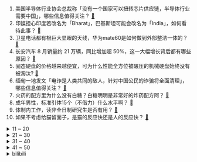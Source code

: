 1. 美国半导体行业协会总裁称「没有一个国家可以扭转芯片供应链，半导体行业需要中国」，哪些信息值得关注？ [:link:](https://www.zhihu.com/question/620907996)
2. 印媒担心印度若改名为「Bharat」，巴基斯坦可能会改名为「India」，如何看待此事？ [:link:](https://www.zhihu.com/question/620888066)
3. 卫星电话都有根巨大显眼的天线，华为mate60是如何做到外部整洁一体的？ [:link:](https://www.zhihu.com/question/620508884)
4. 长安汽车 8 月销量约 21 万辆，同比增加超 50%，这一大幅增长背后都有哪些原因？ [:link:](https://www.zhihu.com/question/620572706)
5. 固态硬盘的价格越来越便宜，可为什么性能全方位被碾压的机械硬盘始终没有被淘汰? [:link:](https://www.zhihu.com/question/619767984)
6. 缅甸一地发文「电诈是人类共同的敌人，针对中国公民的诈骗将全面清理」，哪些信息值得关注？ [:link:](https://www.zhihu.com/question/620790251)
7. 火药的配方里为什么没有白糖？白糖明明是非常好的炸药配方阿？ [:link:](https://www.zhihu.com/question/619969143)
8. 成年男性，标准引体15个（不借力）什么水平啊？ [:link:](https://www.zhihu.com/question/620626654)
9. 体制内工作，读非全日制研究生是否有用？ [:link:](https://www.zhihu.com/question/347297422)
10. 如果不考虑给猫留面子，是猫的反应快还是人的反应快？ [:link:](https://www.zhihu.com/question/619979836)
<details>
<summary>11 ~ 20</summary>

11. 目前研0，和导师约时间讨论问题，他回答“下午”，我问他具体几点没回复，一下午都没声，我要再去问他吗？ [:link:](https://www.zhihu.com/question/615430864)
12. 美方正式宣布「向乌提供贫铀弹」，俄方回应「会让子孙后代付出沉重代价」，贫铀弹有多可怕？ [:link:](https://www.zhihu.com/question/620931748)
13. 《三国杀》里有哪些技能描述简单但是强度较高的武将? [:link:](https://www.zhihu.com/question/541086110)
14. 关于「白露」节气的诗词或文案，你能想到哪些？ [:link:](https://www.zhihu.com/question/620614311)
15. 哈里斯称「若拜登真因年龄问题无法执政，已做好接班准备」，如何解读？美国「老人政治」现象的原因有哪些？ [:link:](https://www.zhihu.com/question/620945237)
16. 哪个电子产品是你心中的“科技之光”？ [:link:](https://www.zhihu.com/question/620012424)
17. 为什么大部分骑自行车的人在身后有汽车时都不靠边，不紧不慢地继续骑？ [:link:](https://www.zhihu.com/question/348195449)
18. 苹果出新手机时为什么从来不跑分？ [:link:](https://www.zhihu.com/question/618919825)
19. 公安机关成功打掉缅北电信网络诈骗窝点 11 个，抓获犯罪嫌疑人 269 名，还有哪些信息值得关注？ [:link:](https://www.zhihu.com/question/620603263)
20. 天津幸福指数真的很高吗？ [:link:](https://www.zhihu.com/question/620764327)
</details>
<details>
<summary>21 ~ 30</summary>

21. 北京公积金贷款仍执行「认房认贷」政策，哪些信息值得关注？ [:link:](https://www.zhihu.com/question/620944398)
22. 挪威两大城市出现负电价，居民免费用电甚至还倒赚钱，如何看待此事？为何会出现这一情况？ [:link:](https://www.zhihu.com/question/620736749)
23. 受「海葵」影响，深圳多区出现暴雨，个别地铁站点停止服务，目前情况如何？需要注意哪些防汛问题？ [:link:](https://www.zhihu.com/question/621005690)
24. 空降领导，被团队成员抱团孤立怎么办？ [:link:](https://www.zhihu.com/question/611685875)
25. 为了钓鱼，中年男人有多疯狂？为什么男人如此热爱钓鱼？ [:link:](https://www.zhihu.com/question/595784372)
26. 网络主播或要持分上岗，抖音新规要求低分主播不能获得打赏，如何看待分级管理举措？将带来哪些变化？ [:link:](https://www.zhihu.com/question/620905607)
27. 胡润首次发布中国能源民营企业 100 强，宁德时代登顶，比亚迪、理想汽车分列二、三，哪些信息值得关注？ [:link:](https://www.zhihu.com/question/620912083)
28. 好奇现在LOL的比赛大家都说是中野的游戏，那为什么辅助要去辅助一个对比赛起不到决定性作用的AD位呢？ [:link:](https://www.zhihu.com/question/620716785)
29. 诺兰电影为什么经常围绕科技展开？ [:link:](https://www.zhihu.com/question/619674923)
30. 银行利率密集下调，现在存钱合适吗，还有哪些性价比不错的资产？ [:link:](https://www.zhihu.com/question/620819275)
</details>
<details>
<summary>31 ~ 40</summary>

31. 如果为咖啡设计一个高端局，还有哪些产品可以和咖啡组 CP？ [:link:](https://www.zhihu.com/question/620488722)
32. 如何评价《博德之门3》？你还有耐心把它玩完吗？ [:link:](https://www.zhihu.com/question/328637188)
33. 如何锻炼出强悍的分析能力？ [:link:](https://www.zhihu.com/question/29035318)
34. 中国女性肥胖率为 9.4%，这透露了哪些信息？肥胖率都和哪些因素有关？ [:link:](https://www.zhihu.com/question/620493977)
35. 你会喜欢办事效率高，但态度上是「讨坏型人格」的同事/下属吗？ [:link:](https://www.zhihu.com/question/620997567)
36. 哪些身体乳只润不腻，能够轻松应对换季干燥？ [:link:](https://www.zhihu.com/question/620630849)
37. 经常心情不开心该怎么办? [:link:](https://www.zhihu.com/question/619743925)
38. 开学季，大学新生该选择笔记本电脑还是平板电脑？有没有必要两个都买? [:link:](https://www.zhihu.com/question/620663798)
39. 有哪些你很久前就在用，如今依然这么好用的经典护肤品？ [:link:](https://www.zhihu.com/question/620630821)
40. 小孩读小学，偶尔要上网课和上网做作业，苹果iPad合适吗，要配键盘吗？ [:link:](https://www.zhihu.com/question/619167695)
</details>
<details>
<summary>41 ~ 50</summary>

41. 你见过哪些绝妙的翻译？ [:link:](https://www.zhihu.com/question/46693101)
42. 怎么跑步减肥？一般每次跑多少公里？每次跑多长时间？ [:link:](https://www.zhihu.com/question/21101303)
43. 《红楼梦》贾母真的对贾家的衰落视而不见吗？ [:link:](https://www.zhihu.com/question/357922172)
44. 怎么在小说中描写荒诞感? [:link:](https://www.zhihu.com/question/619311413)
45. 我乐家居连续八个涨停，大股东违规清仓式减持被证监会立案调查，公司称股份为二级市场购买，如何看待此事？ [:link:](https://www.zhihu.com/question/620897341)
46. 下雨天你喜欢干什么？ [:link:](https://www.zhihu.com/question/611208502)
47. 三天学完《教育教学知识与能力》 是怎么学的？ [:link:](https://www.zhihu.com/question/55934673)
48. 腾讯发布混元大模型，参数超千亿，如何评价其技术能力？ [:link:](https://www.zhihu.com/question/620896853)
49. 中印尼合建雅万高铁今日开通运行，为东南亚地区首条高铁，具有哪些积极意义？ [:link:](https://www.zhihu.com/question/620907969)
50. 美国三大车企工人或罢工，预计 10 天后经济损失或超 50 亿美元，具体情况如何？哪些信息值得关注？ [:link:](https://www.zhihu.com/question/620754281)
</details><details>
<summary>bilibili</summary>

</details>